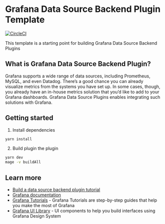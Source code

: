 # Grafana Data Source Backend Plugin Template

[![CircleCI](https://circleci.com/gh/grafana/simple-datasource-backend/tree/master.svg?style=svg)](https://circleci.com/gh/grafana/simple-datasource-backend/tree/master)

This template is a starting point for building Grafana Data Source Backend Plugins

## What is Grafana Data Source Backend Plugin?
Grafana supports a wide range of data sources, including Prometheus, MySQL, and even Datadog. There’s a good chance you can already visualize metrics from the systems you have set up. In some cases, though, you already have an in-house metrics solution that you’d like to add to your Grafana dashboards. Grafana Data Source Plugins enables integrating such solutions with Grafana. 

## Getting started
1. Install dependencies
```BASH
yarn install
```
2. Build plugin the plugin
```BASH
yarn dev
mage -v buildAll
```
## Learn more
- [Build a data source backend plugin tutorial](https://grafana.com/tutorials/build-a-data-source-backend-plugin)
- [Grafana documentation](https://grafana.com/docs/)
- [Grafana Tutorials](https://grafana.com/tutorials/) - Grafana Tutorials are step-by-step guides that help you make the most of Grafana
- [Grafana UI Library](https://developers.grafana.com/ui) - UI components to help you build interfaces using Grafana Design System
